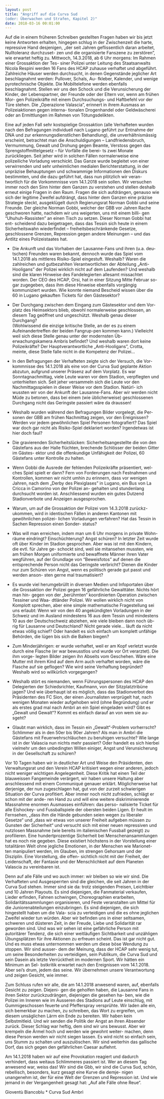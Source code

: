 ```yaml
---
layout: post
title: "Angriff auf die Curva Sud
(oder: Überwachen und Strafen, Kapitel 2)"
date: 2018-03-16 00:01:00
---
```

Auf die in einem früheren Schreiben gestellten Fragen haben wir bis jetzt keine
Antworten erhalten, hingegen schlug in der Zwischenzeit die harte, repressive Hand
desjenigen, „der seit Jahren geflissentlich daran arbeitet, Nulltoleranz durchzuset-
zen und die organisierte Fanszene zu zerstören”, wie erwartet heftig zu.
Mittwoch, 14.3.2018, ab 6 Uhr morgens: Im Rahmen einer Grossaktion der Tes-
siner Polizei unter Leitung des Staatsanwalts Nicola Respini werden 16 Fans des
HCAP zuhause verhaftet und abgeführt. Zahlreiche Häuser werden durchsucht,
in denen Gegenstände jeglicher Art beschlagnahmt werden: Pullover, Schals, Au-
fkleber, Kalender, und wenige pyrotechnische Objekte. Die Mobiltelefone werden
ebenfalls beschlagnahmt. Stellen wir uns den Schock und die Verunsicherung der
Kinder, der Lebenspartner, der Freunde oder der Eltern vor, wenn am frühen Mor-
gen Polizeikräfte mit einem Durchsuchungs- und Haftbefehl vor der Türe stehen. Die
„Operazione Valascia”, erinnert in ihrem Ausmass an Polizeiaktionen gegen interna-
tionalen Drogenhandel oder Geldwäscherei oder an Ermittlungen im Rahmen von
Tötungsdelikten.

<!--more-->

Eine auf jeden Fall sehr kostspielige Grossaktion (alle Verhafteten wurden nach
den Befragungen individuell nach Lugano geführt zur Entnahme der DNA und zur
erkennungsdienstlichen Behandlung), die unverhältnismässig erscheint, betrachtet
man die Anschuldigungen – Landfriedensbruch, Vermummung, Gewalt und Drohung
gegen Beamte, Verstoss gegen das Sprengstoffmittelgesetz – für Vorfälle die berei-
ts zwei Monate zurückliegen. Seit jeher wird in solchen Fällen normalerweise eine
polizeiliche Vorladung verschickt.
Das Ganze wurde begleitet von einer verwirrenden und sehr unheimlichen medialen
Berichterstattung, in der unpräzise Behauptungen und schwammige Informationen
den Diskurs bestimmten, und die dazu geführt hat, dass nun plötzlich wir veran-
twortlich für die Vorkommnisse vom 14.1.2018 sein sollen. Wir versuchen immer
noch den Sinn hinter dem Ganzen zu verstehen und stellen deshalb erneut einige
Fragen in den Raum.
Fragen die sich aufdrängen, genauso wie sich der legitime Zweifel aufdrängt, dass
hinter dem Ganzen eine präzise Strategie steckt, ausgeklügelt durch Regierungsrat
Norman Gobbi und seine Freunde. Der gleiche Norman Gobbi, welcher der GBB vor
Jahren Rache geschworen hatte, nachdem wir uns weigerten, uns mit einem billi-
gen “Uhuhuh-Rassisten” an einen Tisch zu setzen. Dieser Norman Gobbi hat ent-
scheidend dazu beigetragen, dass das Tessin sich heute in einem Sicherheitswahn
wiederfindet – freiheitsbeschränkende Gesetze, geschlossene Grenzen, Repression
gegen andere Meinungen – und das Antlitz eines Polizeistaates hat.

+ Die Ankunft und das Vorhaben der Lausanne-Fans und ihren (u.a. deu-
tschen) Freunden waren bekannt, dennoch wurde das Spiel vom 14.1.2018 als
mittleres Risiko-Spiel eingestuft. Weshalb? Waren die zahlreichen und gutbezahlten
Verantwortlichen der Abteilung „Anti-Hooligans” der Polizei wirklich nicht auf dem
Laufenden? Und weshalb sind die klaren Hinweise des Fandelegierten allesamt
missachtet worden. Der CEO des HCAP, Orsi, hat in einer Sitzung Mitte Februar so-
gar zugegeben, dass ihm diese Hinweise ebenfalls vorgängig kommuniziert wurden.
Wie konnte niemand Bescheid wissen über die 60 in Lugano gekauften Tickets für
den Gästesektor?

+ Der Durchgang zwischen dem Eingang zum Gästesektor und dem Vor-
platz des Heimsektors blieb, obwohl normalerweise geschlossen, an diesem 
Tag geöffnet und ungeschützt. Weshalb genau dieser Durchgang?  
(Wohlwissend die einzige kritische Stelle, an der es zu einem 
Aufeinandertreffen der beiden Fangrup-pen kommen kann.) Vielleicht weil 
sich diese Stelle genau unter der modernsten Üb-erwachungskamera Ambris 
befindet? Und weshalb waren dort keine Polizeikräfte?
Der Hauptverantwortliche „Anti-Hooligans”, Crotta, meinte, diese Stelle 
falle nicht in die Kompetenz der Polizei...

+ In den Befragungen der Verhafteten zeigte sich der Versuch, die Vor-
kommnisse des 14.1.2018 als eine von der Curva Sud geplante Aktion abzutun,
aufgrund unserer Präsenz auf dem Vorplatz. Es war Sonntagnachmittag, viele Leute
waren vor dem Stadion, verpflegten und unterhielten sich. Seit jeher versammeln
sich die Leute vor den Nachmittagsspielen in dieser Weise vor dem Stadion. Natürl-
ich wussten wir von der Ankunft der Lausanne-Fans. Aber wir werden nicht Müde zu
betonen, dass bei einem (wie üblicherweise) geschlossenen Durchgang nicht das
Geringste passiert wäre da draussen!

+ Weshalb wurden während den Befragungen Bilder vorgelegt, die Per-
sonen der GBB am frühen Nachmittag zeigen, vor den Ereignissen? Werden vor
jedem gewöhnlichen Spiel Personen fotografiert? Das Spiel war doch gar nicht als
Risiko-Spiel deklariert worden? Irgendetwas ist hier doch faul?

+ Die gravierenden Sicherheitslücken: Sicherheitsangestellte die von den
Gästefans aus der Halle flüchten, brechende Schlösser der beiden Gitter im Gästes-
ektor und die offenkundige Unfähigkeit der Polizei, 60 Gästefans unter Kontrolle zu
halten.

+ Wenn Gobbi die Ausrede der fehlenden Polizeikräfte präsentiert, wel-
ches Spiel spielt er dann? Fern von Forderungen nach Festnahmen und Kontrollen,
kommen wir nicht umhin zu erinnern, dass vor wenigen Jahren, nach dem „Derby
des Plexiglases” in Lugano, ein Bus von La Cricca in Camorino von der Polizei an-
gehalten und stundenlang durchsucht worden ist. Anschliessend wurden ein gutes
Dutzend Stadionverbote und Anzeigen ausgesprochen.

+ Warum, um auf die Grossaktion der Polizei vom 14.3.2018 zurückz-
ukommen, wird in identischen Fällen in anderen Kantonen mit gewöhnlichen polizei-
lichen Vorladungen verfahren? Hat das Tessin in Sachen Repression einen Sonder-
status?

+ Was will man erreichen, indem man um 6 Uhr morgens in private Wohn-
räume eindringt? Einschüchterung? Angst schüren? In letzter Zeit wurde oft über
Kinder im Stadion gesprochen. Aber was ist mit den Kindern, die evtl. für Jahre ge-
schockt sind, weil sie mitansehen mussten, wie am frühen Morgen uniformierte und
bewaffnete Männer ihren Vater wegführen, auf der Grundlage von “Beweisfotos” auf
denen die entsprechende Person nicht das Geringste verbricht? Dienen die Kinder
nur zum Schüren von Angst, wenn es politisch gerade gut passt und werden anson-
sten gerne mal traumatisiert?

+ Es wurde viel herumgebrüllt in diversen Medien und Infoportalen über
die Grossaktion der Polizei gegen 16 gefährliche Gewalttäter. Nichts hört man hin-
gegen von der „berühmten“ koordinierten Operation zwischen Tessiner und Waa-
dtländer Polizei. Wir wollen wirklich nicht von Komplott sprechen, aber eine simple
mathematische Fragestellung sei uns erlaubt: Wenn wir von den 40 angekündigten
Vorladungen in der Schweiz und im Ausland mindestens 16 aus dem Tessin und
mindestens 10 aus der Deutschschweiz abziehen, wie viele bleiben dann noch üb-
rig für Lausanne und Deutschland? Nicht gerade viele... läuft da nicht etwas völlig
schief? Oder handelt es sich einfach um komplett unfähige Behörden, die lügen bis
sich die Balken biegen?

+ Zum Minderjährigen: er wurde verhaftet, weil er am Kopf verletzt wurde
durch eine Flasche (er war bewusstlos und wurde vor Ort verarztet). Die ihm vorge-
legten Bilder zeigen ihn Abseits vom Geschehen. Wäre eine Mutter mit ihrem Kind
auf dem Arm auch verhaftet worden, wäre die Flasche auf sie geflogen? Wie wird
seine Verhaftung begründet? Weshalb wird so willkürlich vorgegangen?

+ Weshalb stört es niemanden, wenn Führungspersonen des HCAP den
Delegierten der Schiedsrichter, Kaufmann, von der Sitzplatztribüne jagen? Und wie
überhaupt ist es möglich, dass das Stadionverbot des Präsidenten des FC Sion, der
einen Journalisten verprügelt hat, nach wenigen Monaten wieder aufgehoben wird
(ohne Begründung) und er als erstes grad mal nach Ambrì an ein Spiel eingeladen
wird? Gibt es „Gewalt und Gewalt“? Kommt es einfach darauf an von wem sie au-
sgeht?

+ Glaubt man wirklich, dass im Tessin ein „Gewalt“-Problem vorherrscht?
Schlimmer als in den 50er bis 90er Jahren? Als man in Ambrì die Gästefans mit
Feuerwehrschläuchen zu beruhigen versuchte? Wie lange ist in der Valascia nun
nichts mehr passiert? Oder handelt es sich hierbei vielmehr um den unbedingten
Willen einiger, Angst und Verunsicherung in der Gesellschaft zu schüren?

Vor 10 Tagen haben wir in deutlicher Art und Weise den Präsidenten, den Verwaltungsrat und den Verein
HCAP kritisiert wegen einer anderen, jedoch nicht weniger wichtigen Angelegenheit. Diese Kritik hat einen
Teil der blauweissen Fangemeinde verärgert, wir haben unsere Haltung aber anschliessend mit einem
Communiqué genauer erklärt. Möglicherweise hat derjenige, der nun zugeschlagen hat, gut von der zurzeit
schwierigen Situation der Curva profitiert. Aber immer noch nicht zufrieden, schlägt er schon mit der ande-
ren Hand zu und will eine weitere diskriminierende Massnahme enormen Ausmasses einführen: das perso-
nalisierte Ticket für alle Eishockey- und Fussballspiele der obersten beiden Ligen. Er heult im Fernsehen,
„dass ihm die Hände gebunden seien wegen zu liberaler Gesetze“ und „dass wir etwas von unserer Freiheit
aufgeben müssen zu Gunsten der Sicherheit“ und versucht sich mit einer neuen repressiven und nutzlosen
Massnahme (wie bereits im italienischen Fussball gezeigt) zu profilieren.
Eine hundertprozentige Sicherheit bei Menschenansammlungen hat es noch nie gegeben. Diese existiert
höchstens in der Vorstellung einer totalitären Welt ohne jegliche Emotionen, in der Menschen wie Marionet-
ten manipuliert werden, im Glauben, im strengen Gehorsam und der Disziplin. Eine Vorstellung, die offen-
sichtlich nicht mit der Freiheit, der Leidenschaft, der Fantasie und der Menschlichkeit auf dem Planeten
Valascia zu vereinbaren ist.

Denn auf alle Fälle und wo auch immer: wir bleiben so wie wir sind. Die 
Verhafteten und Ausgesperrten
sind die gleichen, die seit Jahren in der Curva Sud stehen. Immer sind sie da: trotz steigenden Preisen,
Leichtbier und 10 Jahren Playouts. Es sind diejenigen, die Fanmaterial verkaufen, Lieder erfinden, Fahnen
schwingen, Choreographien erarbeiten, Solidaritätssammlungen organisieren, und Feste veranstalten um
Mittel für die Juniorenabteilungen einzubringen. Es sind diejenigen, die sich hingestellt haben um die Vala-
scia zu verteidigen und die es ohne jeglichen Zweifel wieder tun würden.
Aber wir befinden uns in einer seltsamen, schweren und düsteren Zeit, in der Freude, Liebe und Solidarität
rar geworden sind. Und was wir sehen ist eine gefährliche Person mit autoritärer Tendenz, die sich einer
weitläufigen Sichtbarkeit und unzähligen Übungsplätzen für ihre Aktionen zu erfreuen scheint. Das ist gar
nicht gut. Und es muss etwas unternommen werden um diese böse Wendung zu stoppen. Wir sind ausser-
dem der Meinung, dass der HCAP sehr wenig tut, um seine Besonderheiten zu verteidigen, sein Publikum,
die Curva Sud und sein Dasein als letzte Verrücktheit im modernen Sport. Wir hätten ein Minimum an Sel-
bstkritik erwartet nach den Ereignissen vom 14.1.2018. Aber sei’s drum, jedem das seine. Wir übernehmen
unsere Verantwortung und zeigen Gesicht, wie immer.

Zum Schluss rufen wir alle, die am 14.1.2018 anwesend waren, auf, 
ebenfalls Gesicht zu zeigen. Diejeni-
gen die geholfen haben, die Lausanne Fans in ihren Sektor zurückzudrängen, diejenigen die gesehen ha-
ben, wie die Polizei im Inneren wie im Äusseren des Stadions auf Leute einschlug, mit Gummigeschossen
feuerte und Pfefferspray versprühte. Wir laden alle ein, sich bemerkbar zu machen, zu schreiben, das Wort
zu ergreifen, um diesem unsäglichen Lärm ein Ende zu bereiten.
Wir haben kein Selbstmitleid. Und wir senden die Politik der Angst an ihren Absender zurück. Dieser Schlag
war heftig, dem sind wir uns bewusst. Aber wir krempeln die Ärmel hoch und werden wie gewohnt weiter-
machen, denn diese Person werden wir nicht siegen lassen. Es wird nicht so einfach sein, uns Stumm zu
schalten und auszulöschen. Wir sind weiterhin das gallische Dorf, das sich gegen den gefährlichen Caesar
auflehnt.

Am 14.1.2018 haben wir auf eine Provokation reagiert und dadurch 
verhindert, dass weitaus Schlimmeres
passiert ist. Wer an diesem Tag anwesend war, weiss das!
Wir sind die Gbb, wir sind die Curva Sud, schön, rebellisch, besonders, kurz gesagt eine Kurve die demje-
nigen unangenehm ist, der für eine Welt der Grenzen und Repression ist.
Und wie jemand in der Vergangenheit gesagt hat: „Auf alle Fälle ohne 
Reue“.

Gioventù Biancoblu * Curva Sud Ambrì

